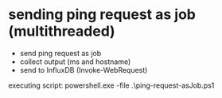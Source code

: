 # sending ping request as job (multithreaded)

- send ping request as job
- collect output (ms and hostname)
- send to InfluxDB (Invoke-WebRequest)

executing script: powershell.exe -file .\ping-request-asJob.ps1
